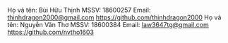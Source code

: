 Họ và tên: Bùi Hữu Thịnh
MSSV: 18600257
Email: thinhdragon2000@gmail.com
https://github.com/thinhdragon2000
Họ và tên: Nguyễn Văn Thơ
MSSV: 18600384
Email: law3647tg@gmail.com
https://github.com/nvtho1603
